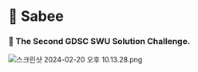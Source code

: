 # 🐝 Sabee
### 🏫 The Second GDSC SWU Solution Challenge.
![스크린샷 2024-02-20 오후 10.13.28.png](https://prod-files-secure.s3.us-west-2.amazonaws.com/611aa081-568e-4512-9438-9767ef702e37/bb63b92a-4549-4ea9-825b-c237c9cb2b46/%E1%84%89%E1%85%B3%E1%84%8F%E1%85%B3%E1%84%85%E1%85%B5%E1%86%AB%E1%84%89%E1%85%A3%E1%86%BA_2024-02-20_%E1%84%8B%E1%85%A9%E1%84%92%E1%85%AE_10.13.28.png)
